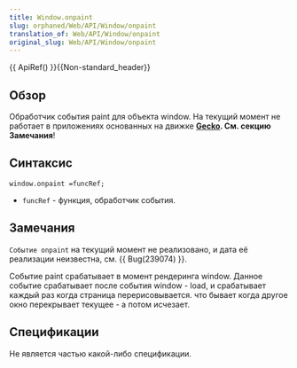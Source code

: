 ```yaml
---
title: Window.onpaint
slug: orphaned/Web/API/Window/onpaint
translation_of: Web/API/Window/onpaint
original_slug: Web/API/Window/onpaint
---
```


{{ ApiRef() }}{{Non-standard_header}}

## Обзор

Обработчик события paint для объекта window. На текущий момент не работает в приложениях основанных на движке **[Gecko](en/Gecko). См. секцию Замечания**!

## Синтаксис

```
window.onpaint =funcRef;
```

- `funcRef` - функция, обработчик события.

## Замечания

`Событие onpaint` на текущий момент не реализовано, и дата её реализации неизвестна, см. {{ Bug(239074) }}.

Событие paint срабатывает в момент рендеринга window. Данное событие срабатывает после события window - load, и срабатывает каждый раз когда страница перерисовывается. что бывает когда другое окно перекрывает текущее - а потом исчезает.

## Спецификации

Не является частью какой-либо спецификации.
